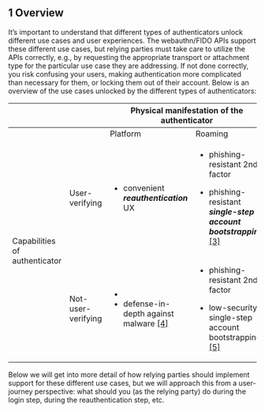 ## 1 Overview

It’s important to understand that different types of authenticators
unlock different use cases and user experiences. The webauthn/FIDO APIs
support these different use cases, but relying parties must take care to
utilize the APIs correctly, e.g., by requesting the appropriate
transport or attachment type for the particular use case they are
addressing. If not done correctly, you risk confusing your users, making
authentication more complicated than necessary for them, or locking them
out of their account. Below is an overview of the use cases unlocked by
the different types of authenticators:


<table>
<thead>
<tr class="header">
<th></th>
<th></th>
<th colspan="2">Physical manifestation of the authenticator</th>
</tr>
</thead>
<tbody>
<tr class="odd">
<td></td>
<td></td>
<td>Platform</td>
<td>Roaming</td>
</tr>
<tr class="even">
<td rowspan="2">Capabilities of authenticator</td>
<td>User-verifying</td>
<td><ul>
<li>
<p>convenient <em><strong>reauthentication</strong></em> UX</p>
</li>
</ul></td>
<td><ul>
<li>
<p>phishing-resistant 2nd factor</p>
</li>
<li>
<p>phishing-resistant <em><strong>single-step account bootstrapping</strong></em> <a href=#footnote-3>[3]</a></p>
</li>
</ul></td>
</tr>
<tr class="odd">
<td>Not-user-verifying</td>
<td><ul>
<li>
<li>defense-in-depth against malware <a href=#footnote-4>[4]</a></li>
</li>
</ul></td>
<td><ul>
<li>
<p>phishing-resistant 2nd factor</p>
</li>
<li>
<p>low-security single-step account bootstrapping <a href=#footnote-5>[5]</a></p>
</li>
</ul></td>
</tr>
</tbody>
</table>

Below we will get into more detail of how relying parties should
implement support for these different use cases, but we will approach
this from a user-journey perspective: what should you (as the relying
party) do during the login step, during the reauthentication step, etc.


